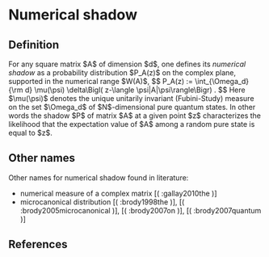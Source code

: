 Numerical shadow
================

Definition
----------

For any square matrix \$A\$ of dimension \$d\$, one defines its
*numerical shadow* as a probability distribution \$P_A(z)\$ on the
complex plane, supported in the numerical range \$W(A)\$, \$\$ P_A(z) :=
\\int\_{\\Omega_d} {\\rm d} \\mu(\\psi) \\delta\\Bigl( z-\\langle
\\psi\|A\|\\psi\\rangle\\Bigr) . \$\$ Here \$\\mu(\\psi)\$ denotes the
unique unitarily invariant (Fubini-Study) measure on the set
\$\\Omega_d\$ of \$N\$-dimensional pure quantum states. In other words
the shadow \$P\$ of matrix \$A\$ at a given point \$z\$ characterizes
the likelihood that the expectation value of \$A\$ among a random pure
state is equal to \$z\$.

Other names
-----------

Other names for numerical shadow found in literature:

-   numerical measure of a complex matrix \[( :gallay2010the )\]
-   microcanonical distribution \[( :brody1998the )\], \[(
    :brody2005microcanonical )\], \[( :brody2007on )\], \[(
    :brody2007quantum )\]

References
----------
